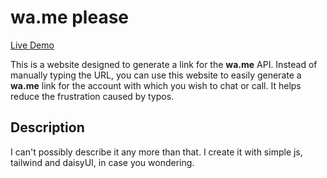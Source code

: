 # wa.me please

[Live Demo](https://alifirhas.github.io/wameplease/)

This is a website designed to generate a link for the **wa.me** API. Instead of manually typing the URL, you can use this website to easily generate a **wa.me** link for the account with which you wish to chat or call. It helps reduce the frustration caused by typos.

## Description

I can't possibly describe it any more than that. I create it with simple js, tailwind and daisyUI, in case you wondering.
